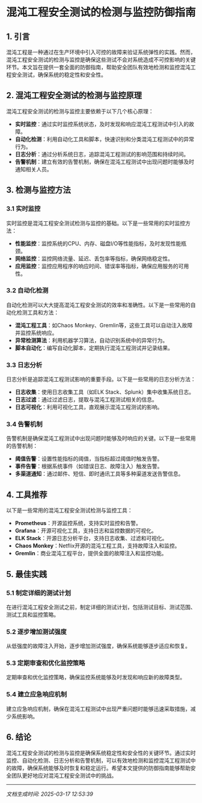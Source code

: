# 混沌工程安全测试的检测与监控防御指南

## 1. 引言

混沌工程是一种通过在生产环境中引入可控的故障来验证系统弹性的实践。然而，混沌工程安全测试的检测与监控是确保这些测试不会对系统造成不可控影响的关键环节。本文旨在提供一套全面的防御指南，帮助安全团队有效地检测和监控混沌工程安全测试，确保系统的稳定性和安全性。

## 2. 混沌工程安全测试的检测与监控原理

混沌工程安全测试的检测与监控主要依赖于以下几个核心原理：

- **实时监控**：通过实时监控系统状态，及时发现和响应混沌工程测试中引入的故障。
- **自动化检测**：利用自动化工具和脚本，快速识别和分类混沌工程测试中的异常行为。
- **日志分析**：通过分析系统日志，追踪混沌工程测试的影响范围和持续时间。
- **告警机制**：建立有效的告警机制，确保在混沌工程测试中出现问题时能够及时通知相关人员。

## 3. 检测与监控方法

### 3.1 实时监控

实时监控是混沌工程安全测试检测与监控的基础。以下是一些常用的实时监控方法：

- **性能监控**：监控系统的CPU、内存、磁盘I/O等性能指标，及时发现性能瓶颈。
- **网络监控**：监控网络流量、延迟、丢包率等指标，确保网络稳定性。
- **应用监控**：监控应用程序的响应时间、错误率等指标，确保应用服务的可用性。

### 3.2 自动化检测

自动化检测可以大大提高混沌工程安全测试的效率和准确性。以下是一些常用的自动化检测工具和方法：

- **混沌工程工具**：如Chaos Monkey、Gremlin等，这些工具可以自动注入故障并监控系统响应。
- **异常检测算法**：利用机器学习算法，自动识别系统中的异常行为。
- **脚本自动化**：编写自动化脚本，定期执行混沌工程测试并记录结果。

### 3.3 日志分析

日志分析是追踪混沌工程测试影响的重要手段。以下是一些常用的日志分析方法：

- **日志收集**：使用日志收集工具（如ELK Stack、Splunk）集中收集系统日志。
- **日志过滤**：通过过滤日志，提取与混沌工程测试相关的信息。
- **日志可视化**：利用可视化工具，直观展示混沌工程测试的影响。

### 3.4 告警机制

告警机制是确保混沌工程测试中出现问题时能够及时响应的关键。以下是一些常用的告警机制：

- **阈值告警**：设置性能指标的阈值，当指标超过阈值时触发告警。
- **事件告警**：根据系统事件（如错误日志、故障注入）触发告警。
- **多渠道通知**：通过邮件、短信、即时通讯工具等多种渠道发送告警信息。

## 4. 工具推荐

以下是一些常用的混沌工程安全测试检测与监控工具：

- **Prometheus**：开源监控系统，支持实时监控和告警。
- **Grafana**：开源可视化工具，支持日志和监控数据的可视化。
- **ELK Stack**：开源日志分析平台，支持日志收集、过滤和可视化。
- **Chaos Monkey**：Netflix开源的混沌工程工具，支持故障注入和监控。
- **Gremlin**：商业混沌工程平台，提供全面的故障注入和监控功能。

## 5. 最佳实践

### 5.1 制定详细的测试计划

在进行混沌工程安全测试之前，制定详细的测试计划，包括测试目标、测试范围、测试工具和监控策略。

### 5.2 逐步增加测试强度

从低强度的故障注入开始，逐步增加测试强度，确保系统能够逐步适应和恢复。

### 5.3 定期审查和优化监控策略

定期审查和优化监控策略，确保监控系统能够及时发现和响应新的故障类型。

### 5.4 建立应急响应机制

建立应急响应机制，确保在混沌工程测试中出现严重问题时能够迅速采取措施，减少系统影响。

## 6. 结论

混沌工程安全测试的检测与监控是确保系统稳定性和安全性的关键环节。通过实时监控、自动化检测、日志分析和告警机制，可以有效地检测和监控混沌工程测试中的故障，确保系统能够及时恢复和稳定运行。希望本文提供的防御指南能够帮助安全团队更好地应对混沌工程安全测试中的挑战。

---

*文档生成时间: 2025-03-17 12:53:39*
